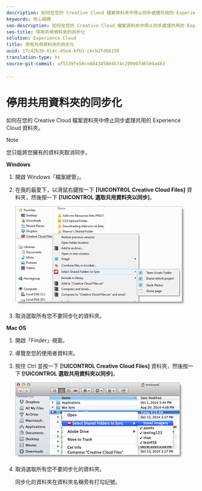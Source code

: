 ```yaml
---
description: 如何在您的 Creative Cloud 檔案資料夾中停止同步處理共用的 Experience Cloud 資料夾。
keywords: 核心服務
seo-description: 如何在您的 Creative Cloud 檔案資料夾中停止同步處理共用的 Experience Cloud 資料夾。
seo-title: 停用共用資料夾的同步化
solution: Experience Cloud
title: 停用共用資料夾的同步化
uuid: 17c42b39-614c-45e4-bfb1-c6cb2fd66150
translation-type: ht
source-git-commit: af5339fe58ce884345804574c209907d6504a483

---
```



# 停用共用資料夾的同步化

如何在您的 Creative Cloud 檔案資料夾中停止同步處理共用的 Experience Cloud 資料夾。

>[!NOTE]
>
>您只能將您擁有的資料夾取消同步。
<p class="head"> <b>Windows</b> </p>

1. 開啟 Windows「檔案總管」。

1. 在我的最愛下，以滑鼠右鍵按一下 **[!UICONTROL Creative Cloud Files]** 資料夾，然後按一下 **[!UICONTROL 選取共用資料夾以同步]**。

   ![](assets/select_sync_folders.png)

1. 取消選取所有您不要同步化的資料夾。

<p class="head"> <b>Mac OS</b> </p>

1. 開啟「Finder」視窗。

1. 導覽至您的使用者資料夾。

1. 按住 Ctrl 並按一下 **[!UICONTROL Creative Cloud Files]** 資料夾，然後按一下 **[!UICONTROL 選取共用資料夾以同步]**。

   ![](assets/select_sync_folders_mac.png)

1. 取消選取所有您不要同步化的資料夾。

   同步化的資料夾在資料夾名稱旁有打勾記號。